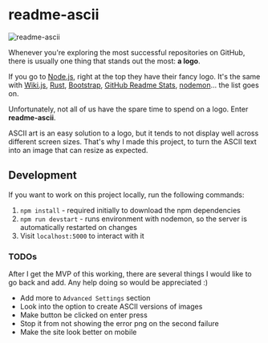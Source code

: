 # readme-ascii
![readme-ascii](https://user-images.githubusercontent.com/17814535/88974985-14ced400-d27f-11ea-83a8-065d86dd8d26.png)

Whenever you're exploring the most successful repositories on GitHub, there is usually
one thing that stands out the most: **a logo**.

If you go to [Node.js](https://github.com/nodejs/node), right at the top they have
their fancy logo. It's the same with [Wiki.js](https://github.com/Requarks/wiki),
[Rust](https://github.com/rust-lang/rust), [Bootstrap](https://github.com/twbs/bootstrap),
[GitHub Readme Stats](https://github.com/anuraghazra/github-readme-stats),
[nodemon](https://github.com/remy/nodemon)... the list goes on.

Unfortunately, not all of us have the spare time to spend on a logo. Enter **readme-ascii**.

ASCII art is an easy solution to a logo, but it tends to not display well across different 
screen sizes. That's why I made this project, to turn the ASCII text into an image that 
can resize as expected.




## Development
If you want to work on this project locally, run the following commands:

1. `npm install` - required initially to download the npm dependencies
2. `npm run devstart` - runs environment with nodemon, so the server is automatically restarted on changes
3. Visit `localhost:5000` to interact with it

### TODOs
After I get the MVP of this working, there are several things I would like to go back and add.
Any help doing so would be appreciated :)

- Add more to `Advanced Settings` section
- Look into the option to create ASCII versions of images
- Make button be clicked on enter press
- Stop it from not showing the error png on the second failure
- Make the site look better on mobile
